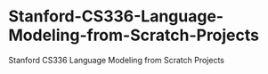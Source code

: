 # Stanford-CS336-Language-Modeling-from-Scratch-Projects
Stanford CS336 Language Modeling from Scratch Projects
